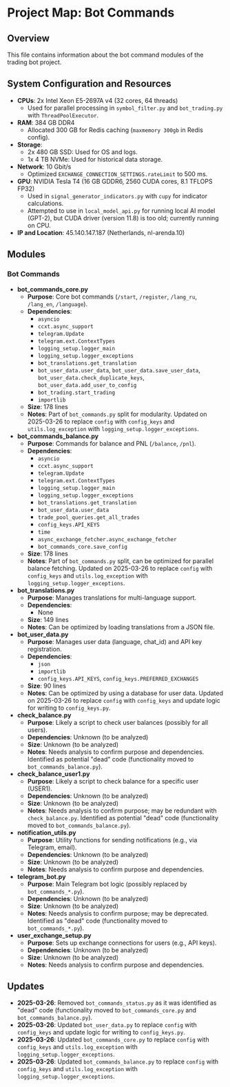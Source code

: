 # Project Map: Bot Commands

## Overview
This file contains information about the bot command modules of the trading bot project.

## System Configuration and Resources
- **CPUs**: 2x Intel Xeon E5-2697A v4 (32 cores, 64 threads)
  - Used for parallel processing in `symbol_filter.py` and `bot_trading.py` with `ThreadPoolExecutor`.
- **RAM**: 384 GB DDR4
  - Allocated 300 GB for Redis caching (`maxmemory 300gb` in Redis config).
- **Storage**:
  - 2x 480 GB SSD: Used for OS and logs.
  - 1x 4 TB NVMe: Used for historical data storage.
- **Network**: 10 Gbit/s
  - Optimized `EXCHANGE_CONNECTION_SETTINGS.rateLimit` to 500 ms.
- **GPU**: NVIDIA Tesla T4 (16 GB GDDR6, 2560 CUDA cores, 8.1 TFLOPS FP32)
  - Used in `signal_generator_indicators.py` with `cupy` for indicator calculations.
  - Attempted to use in `local_model_api.py` for running local AI model (GPT-2), but CUDA driver (version 11.8) is too old; currently running on CPU.
- **IP and Location**: 45.140.147.187 (Netherlands, nl-arenda.10)

## Modules

### Bot Commands
- **bot_commands_core.py**
  - **Purpose**: Core bot commands (`/start`, `/register`, `/lang_ru`, `/lang_en`, `/language`).
  - **Dependencies**:
    - `asyncio`
    - `ccxt.async_support`
    - `telegram.Update`
    - `telegram.ext.ContextTypes`
    - `logging_setup.logger_main`
    - `logging_setup.logger_exceptions`
    - `bot_translations.get_translation`
    - `bot_user_data.user_data`, `bot_user_data.save_user_data`, `bot_user_data.check_duplicate_keys`, `bot_user_data.add_user_to_config`
    - `bot_trading.start_trading`
    - `importlib`
  - **Size**: 178 lines
  - **Notes**: Part of `bot_commands.py` split for modularity. Updated on 2025-03-26 to replace `config` with `config_keys` and `utils.log_exception` with `logging_setup.logger_exceptions`.
- **bot_commands_balance.py**
  - **Purpose**: Commands for balance and PNL (`/balance`, `/pnl`).
  - **Dependencies**:
    - `asyncio`
    - `ccxt.async_support`
    - `telegram.Update`
    - `telegram.ext.ContextTypes`
    - `logging_setup.logger_main`
    - `logging_setup.logger_exceptions`
    - `bot_translations.get_translation`
    - `bot_user_data.user_data`
    - `trade_pool_queries.get_all_trades`
    - `config_keys.API_KEYS`
    - `time`
    - `async_exchange_fetcher.async_exchange_fetcher`
    - `bot_commands_core.save_config`
  - **Size**: 178 lines
  - **Notes**: Part of `bot_commands.py` split, can be optimized for parallel balance fetching. Updated on 2025-03-26 to replace `config` with `config_keys` and `utils.log_exception` with `logging_setup.logger_exceptions`.
- **bot_translations.py**
  - **Purpose**: Manages translations for multi-language support.
  - **Dependencies**:
    - None
  - **Size**: 149 lines
  - **Notes**: Can be optimized by loading translations from a JSON file.
- **bot_user_data.py**
  - **Purpose**: Manages user data (language, chat_id) and API key registration.
  - **Dependencies**:
    - `json`
    - `importlib`
    - `config_keys.API_KEYS`, `config_keys.PREFERRED_EXCHANGES`
  - **Size**: 90 lines
  - **Notes**: Can be optimized by using a database for user data. Updated on 2025-03-26 to replace `config` with `config_keys` and update logic for writing to `config_keys.py`.
- **check_balance.py**
  - **Purpose**: Likely a script to check user balances (possibly for all users).
  - **Dependencies**: Unknown (to be analyzed)
  - **Size**: Unknown (to be analyzed)
  - **Notes**: Needs analysis to confirm purpose and dependencies. Identified as potential "dead" code (functionality moved to `bot_commands_balance.py`).
- **check_balance_user1.py**
  - **Purpose**: Likely a script to check balance for a specific user (USER1).
  - **Dependencies**: Unknown (to be analyzed)
  - **Size**: Unknown (to be analyzed)
  - **Notes**: Needs analysis to confirm purpose; may be redundant with `check_balance.py`. Identified as potential "dead" code (functionality moved to `bot_commands_balance.py`).
- **notification_utils.py**
  - **Purpose**: Utility functions for sending notifications (e.g., via Telegram, email).
  - **Dependencies**: Unknown (to be analyzed)
  - **Size**: Unknown (to be analyzed)
  - **Notes**: Needs analysis to confirm purpose and dependencies.
- **telegram_bot.py**
  - **Purpose**: Main Telegram bot logic (possibly replaced by `bot_commands_*.py`).
  - **Dependencies**: Unknown (to be analyzed)
  - **Size**: Unknown (to be analyzed)
  - **Notes**: Needs analysis to confirm purpose; may be deprecated. Identified as "dead" code (functionality moved to `bot_commands_*.py`).
- **user_exchange_setup.py**
  - **Purpose**: Sets up exchange connections for users (e.g., API keys).
  - **Dependencies**: Unknown (to be analyzed)
  - **Size**: Unknown (to be analyzed)
  - **Notes**: Needs analysis to confirm purpose and dependencies.

## Updates
- **2025-03-26**: Removed `bot_commands_status.py` as it was identified as "dead" code (functionality moved to `bot_commands_core.py` and `bot_commands_balance.py`).
- **2025-03-26**: Updated `bot_user_data.py` to replace `config` with `config_keys` and update logic for writing to `config_keys.py`.
- **2025-03-26**: Updated `bot_commands_core.py` to replace `config` with `config_keys` and `utils.log_exception` with `logging_setup.logger_exceptions`.
- **2025-03-26**: Updated `bot_commands_balance.py` to replace `config` with `config_keys` and `utils.log_exception` with `logging_setup.logger_exceptions`.
